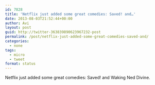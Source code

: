 ```yaml
---
id: 7828
title: 'Netflix just added some great comedies: Saved! and…'
date: 2013-08-03T21:52:44+00:00
author: Avi
layout: post
guid: http://twitter-363839890623967232-post
permalink: /post/netflix-just-added-some-great-comedies-saved-and/
categories:
  - none
tags:
  - micro
  - tweet
format: status
---
```

Netflix just added some great comedies: Saved! and Waking Ned Divine.